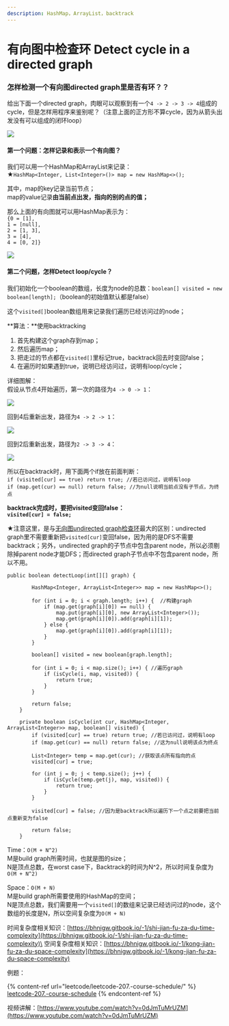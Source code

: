 ```yaml
---
description: HashMap，ArrayList，backtrack
---
```


# 有向图中检查环 Detect cycle in a directed graph

### 怎样检测一个有向图directed graph里是否有环？？

给出下面一个directed graph，肉眼可以观察到有一个`4 -> 2 -> 3 -> 4`组成的cycle，但是怎样用程序来鉴别呢？（注意上面的正方形不算cycle，因为从箭头出发没有可以组成的闭环loop）

![](.gitbook/assets/IMG\_6332.jpg)

#### 第一个问题：怎样记录和表示一个有向图？

我们可以用一个HashMap和ArrayList来记录：\
★`HashMap<Integer, List<Integer>()> map = new HashMap<>();`

其中，map的key记录当前节点；\
            map的value记录**由当前点出发，指向的别的点的值；**

那么上面的有向图就可以用HashMap表示为：\
`{0 = [1], `\
`1 = [null], `\
`2 = [1, 3], `\
`3 = [4], `\
`4 = [0, 2]}`

![](<.gitbook/assets/IMG\_6361 copy.jpg>)

#### 第二个问题，怎样Detect loop/cycle？

我们初始化一个boolean的数组，长度为node的总数：`boolean[] visited = new boolean[length];`（boolean的初始值默认都是false）

这个`visited[]`boolean数组用来记录我们遍历已经访问过的node；

**算法：**使用backtracking

1. 首先构建这个graph存到map；
2. 然后遍历map；
3. 把走过的节点都在`visited[]`里标记true，backtrack回去时变回false；
4. 在遍历时如果遇到true，说明已经访问过，说明有loop/cycle；

详细图解：\
假设从节点4开始遍历，第一次的路径为`4 -> 0 -> 1`：

![](.gitbook/assets/IMG\_6338.jpg)



回到4后重新出发，路径为`4 -> 2 -> 1`：

![](.gitbook/assets/IMG\_6339.jpg)



回到2后重新出发，路径为`2 -> 3 -> 4`：

![](.gitbook/assets/IMG\_6340.jpg)



所以在backtrack时，用下面两个if放在前面判断：\
`if (visited[cur] == true) return true; //若已访问过，说明有loop `\
`if (map.get(cur) == null) return false; //为null说明当前点没有子节点，为终点`

**backtrack完成时，要把visited变回false：**\
**`visited[cur] = false;`**

★注意这里，是与[无向图undirected graph检查环](https://bhnigw.gitbook.io/leetcode/ji-chu-bi-hui/wu-xiang-tu-zhong-jian-cha-huan-detect-cycle-inaundirected-graph)最大的区别：undirected graph里不需要重新把`visited[cur]`变回false，因为用的是DFS不需要backtrack；另外，undirected graph的子节点中包含parent node，所以必须剔除掉parent node才能DFS；而directed graph子节点中不包含parent node，所以不用。

```
public boolean detectLoop(int[][] graph) {

		HashMap<Integer, ArrayList<Integer>> map = new HashMap<>();

		for (int i = 0; i < graph.length; i++) {  //构建graph
			if (map.get(graph[i][0]) == null) {
				map.put(graph[i][0], new ArrayList<Integer>());
				map.get(graph[i][0]).add(graph[i][1]);
			} else {
				map.get(graph[i][0]).add(graph[i][1]);
			}
		}

		boolean[] visited = new boolean[graph.length];

		for (int i = 0; i < map.size(); i++) { //遍历graph
			if (isCycle(i, map, visited)) {
				return true;
			}
		}

		return false;
	}

	private boolean isCycle(int cur, HashMap<Integer, ArrayList<Integer>> map, boolean[] visited) {
		if (visited[cur] == true) return true; //若已访问过，说明有loop
		if (map.get(cur) == null) return false; //这为null说明该点为终点

		List<Integer> temp = map.get(cur); //获取该点所有指向的点
		visited[cur] = true;

		for (int j = 0; j < temp.size(); j++) {
			if (isCycle(temp.get(j), map, visited)) {
				return true;
			}
		}

		visited[cur] = false; //因为是backtrack所以遍历下一个点之前要把当前点重新变为false

		return false;
	}
```

Time：`O(M + N^2)`\
M是build graph所需时间，也就是图的size；\
N是顶点总数，在worst case下，Backtrack的时间为N^2，所以时间复杂度为`O(M + N^2)`

Space：`O(M + N)`\
M是build graph所需要使用的HashMap的空间；\
N是顶点总数，我们需要用一个`visited[]`的数组来记录已经访问过的node，这个数组的长度是N，所以空间复杂度为`O(M + N)`

时间复杂度相关知识：[https://bhnigw.gitbook.io/-1/shi-jian-fu-za-du-time-complexity](https://bhnigw.gitbook.io/-1/shi-jian-fu-za-du-time-complexity)\
空间复杂度相关知识：[https://bhnigw.gitbook.io/-1/kong-jian-fu-za-du-space-complexity](https://bhnigw.gitbook.io/-1/kong-jian-fu-za-du-space-complexity)



例题：

{% content-ref url="leetcode/leetcode-207.-course-schedule/" %}
[leetcode-207.-course-schedule](leetcode/leetcode-207.-course-schedule/)
{% endcontent-ref %}



视频讲解：[https://www.youtube.com/watch?v=0dJmTuMrUZM](https://www.youtube.com/watch?v=0dJmTuMrUZM)


